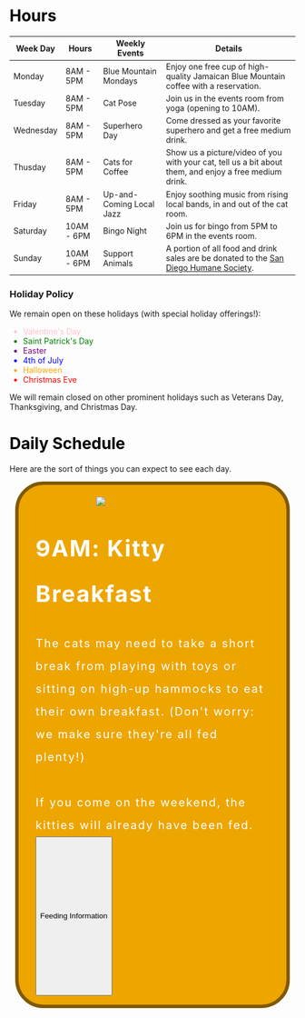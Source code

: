 <meta name="viewport" content="width=device-width, initial-scale=1.0">
<style>
  .eventbox {
    font-size: 20px;
    letter-spacing: 2px;
    margin: 10px;
    background: #444444;
    line-height: 2;
    border: solid 6px black;
    border-radius: 50px;
    padding: 16px 30px 16px;
    color: white;
  }
  .button{
    width: 100%;
    height: 7vh;
    background #3c5077;
    display: flex;
    align-items: center
    justify-content: center;
}
  .popup{
    width: 400px;
    background: #F8E69A;
    border-radius: 20px;
    position: absolute;
    top: 0;
    left: 50%;
    transform: translate(-50%,-50%) scale(0.1);
    text-align: center;
    padding: 0 30px 30px;
    color: #333;
    visibility: hidden;
    transition: transform 0.3s, top 0.3s;
  }
  .open-popup{
  visibility: visible;
  top: 50%;
  transform: translate(-50%,-23%) scale(1);
  }
  .popup img{
    width: 100px;
    margin-top: -40px;
  }
  .popup h2{
    font-size: 38px;
    font-weight: 500;
    margin: 30px 0 10px;
  }
  .popup button{
    width: 100%;
    margin-top: 50px;
    padding: 10px 0;
    background: #ff941c;
    color: #fff;
    border: 0;
    outline: none;
    font-size: 18px;
    border-radius: 4px;
    cursor: pointer;
    box-shadow: 0 2px 5px rgba(0, 0, 0, 0.2);
  }
</style>
<h1 style="color:black">Hours</h1>

| Week Day | Hours | Weekly Events | Details |
| --- | --- | --- | --- |
| Monday | 8AM - 5PM | Blue Mountain Mondays | Enjoy one free cup of high-quality Jamaican Blue Mountain coffee with a reservation. |
| Tuesday | 8AM - 5PM | Cat Pose | Join us in the events room from yoga (opening to 10AM). |
| Wednesday | 8AM - 5PM | Superhero Day | Come dressed as your favorite superhero and get a free medium drink. |
| Thusday | 8AM - 5PM | Cats for Coffee | Show us a picture/video of you with your cat, tell us a bit about them, and enjoy a free medium drink. |
| Friday | 8AM - 5PM | Up-and-Coming Local Jazz | Enjoy soothing music from rising local bands, in and out of the cat room. |
| Saturday | 10AM - 6PM | Bingo Night |Join us for bingo from 5PM to 6PM in the events room. |
| Sunday | 10AM - 6PM | Support Animals | A portion of all food and drink sales are be donated to the [San Diego Humane Society](https://www.sdhumane.org/). |

### Holiday Policy

We remain open on these holidays (with special holiday offerings!):

<ul>
  <li style="color:pink">Valentine's Day</li>
  <li style="color:green">Saint Patrick's Day</li>
  <li style="color:purple">Easter</li>
  <li style="color:blue">4th of July</li>
  <li style="color:orange">Halloween</li>
  <li style="color:red">Christmas Eve</li>
</ul>

We will remain closed on other prominent holidays such as Veterans Day, Thanksgiving, and Christmas Day.

<h1 style="color:black">Daily Schedule</h1>

Here are the sort of things you can expect to see each day.

<div class="eventbox" style="border:solid 6px #805900;background:#EDA500">
    <img src="{{site.baseurl}}/images/cat-cafe-maui-11-1024x576.jpeg" width="300px" style="float:right;padding: 5px 5px 5px 5px">   
    <h1 style="color:white">9AM: Kitty Breakfast</h1>
    The cats may need to take a short break from playing with toys or sitting on high-up hammocks to eat their own breakfast. (Don't worry: we make sure they're all fed plenty!)<br><br>If you come on the weekend, the kitties will already have been fed.
    <div class="button">
      <button type="submit" class="btn" onclick="openPopup()">Feeding Information</button>
      <div class="popup" id="popup">
        <img src="https://raw.githubusercontent.com/drewreed2005/cafegato/gh-pages/images/01-09-23-cat2.webp">
        <br><br>
        <h1 style="color:black"><b>Feeding Information</b></h1>
        <p>Cats are fed, depending on their age and size, 1/3 of a cup to 1/2 of a cup of wet food per day, plus supplemental dry food accessible to them at any time. Our cats always have access to clean water in multiple separate bowls, filtered and replaced daily (sometimes multiple times daily). Purina ONE, our sponsors, is the provider of our wet and dry food. Switching the flavor of food can cause cats with sensitive stomachs to temporarily deal with digestive issues, so we make sure to</p>
        <button type="button" onclick="closePopup()">Close</button>
</div>
<script>
let popup = document.getElementById("popup");
function openPopup(){
  popup.classList.add("open-popup");
}
function closePopup(){
  popup.classList.remove("open-popup");
}
</script>